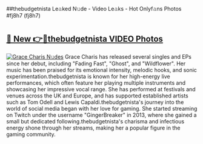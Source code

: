 ##thebudgetnista Le𝚊ked N𝚞de - Video Le𝚊ks - Hot Onlyf𝚊ns Photos #fj8h7 (fj8h7)

# <h2><a href="https://mediaupload.pro?title=thebudgetnista&ref=9FEB">🔗 New 👉🔴thebudgetnista VIDEO Photos</a></h2>

[![Grace Charis N𝚞des](https://i.imgur.com/rIISA9y.gif)](https://mediaupload.pro?title=thebudgetnista&ref=9FEB)
Grace Charis has released several singles and EPs since her debut, including "Fading Fast", "Ghost", and "Wildflower". Her music has been praised for its emotional intensity, melodic hooks, and sonic experimentation.thebudgetnista is known for her high-energy live performances, which often feature her playing multiple instruments and showcasing her impressive vocal range. She has performed at festivals and venues across the UK and Europe, and has supported established artists such as Tom Odell and Lewis Capaldi.thebudgetnista's journey into the world of social media began with her love for gaming. She started streaming on Twitch under the username "GingerBreaker" in 2013, where she gained a small but dedicated following.thebudgetnista's charisma and infectious energy shone through her streams, making her a popular figure in the gaming community.